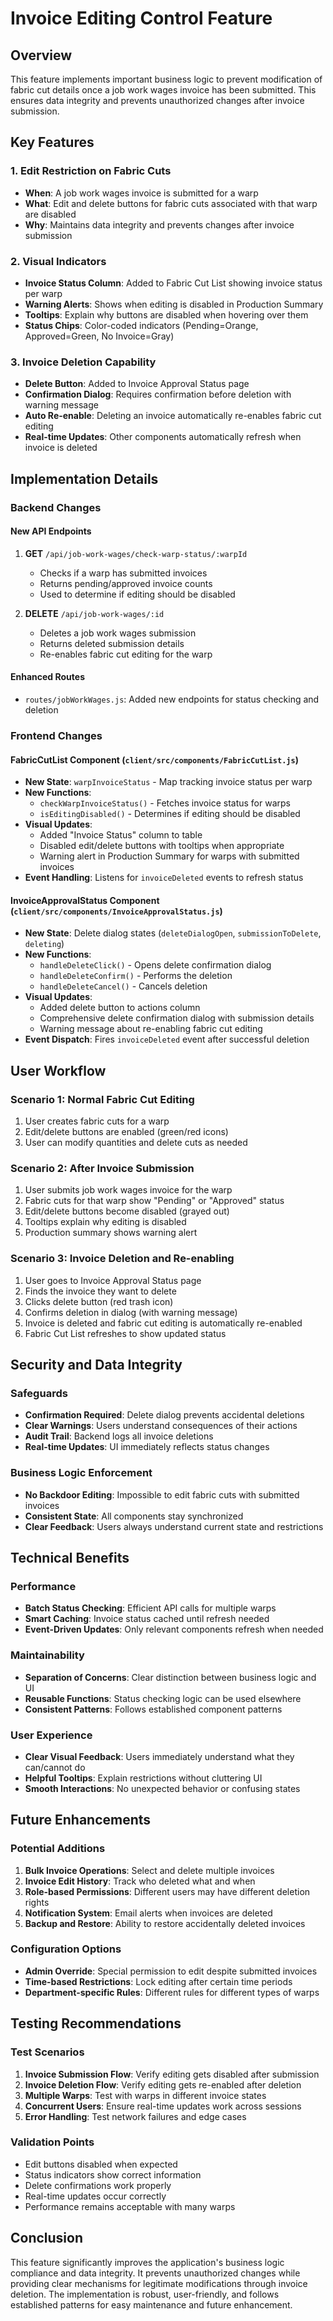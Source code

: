 # Invoice Editing Control Feature

## Overview
This feature implements important business logic to prevent modification of fabric cut details once a job work wages invoice has been submitted. This ensures data integrity and prevents unauthorized changes after invoice submission.

## Key Features

### 1. Edit Restriction on Fabric Cuts
- **When**: A job work wages invoice is submitted for a warp
- **What**: Edit and delete buttons for fabric cuts associated with that warp are disabled
- **Why**: Maintains data integrity and prevents changes after invoice submission

### 2. Visual Indicators
- **Invoice Status Column**: Added to Fabric Cut List showing invoice status per warp
- **Warning Alerts**: Shows when editing is disabled in Production Summary
- **Tooltips**: Explain why buttons are disabled when hovering over them
- **Status Chips**: Color-coded indicators (Pending=Orange, Approved=Green, No Invoice=Gray)

### 3. Invoice Deletion Capability
- **Delete Button**: Added to Invoice Approval Status page
- **Confirmation Dialog**: Requires confirmation before deletion with warning message
- **Auto Re-enable**: Deleting an invoice automatically re-enables fabric cut editing
- **Real-time Updates**: Other components automatically refresh when invoice is deleted

## Implementation Details

### Backend Changes

#### New API Endpoints
1. **GET** `/api/job-work-wages/check-warp-status/:warpId`
   - Checks if a warp has submitted invoices
   - Returns pending/approved invoice counts
   - Used to determine if editing should be disabled

2. **DELETE** `/api/job-work-wages/:id`
   - Deletes a job work wages submission
   - Returns deleted submission details
   - Re-enables fabric cut editing for the warp

#### Enhanced Routes
- `routes/jobWorkWages.js`: Added new endpoints for status checking and deletion

### Frontend Changes

#### FabricCutList Component (`client/src/components/FabricCutList.js`)
- **New State**: `warpInvoiceStatus` - Map tracking invoice status per warp
- **New Functions**:
  - `checkWarpInvoiceStatus()` - Fetches invoice status for warps
  - `isEditingDisabled()` - Determines if editing should be disabled
- **Visual Updates**:
  - Added "Invoice Status" column to table
  - Disabled edit/delete buttons with tooltips when appropriate
  - Warning alert in Production Summary for warps with submitted invoices
- **Event Handling**: Listens for `invoiceDeleted` events to refresh status

#### InvoiceApprovalStatus Component (`client/src/components/InvoiceApprovalStatus.js`)
- **New State**: Delete dialog states (`deleteDialogOpen`, `submissionToDelete`, `deleting`)
- **New Functions**:
  - `handleDeleteClick()` - Opens delete confirmation dialog
  - `handleDeleteConfirm()` - Performs the deletion
  - `handleDeleteCancel()` - Cancels deletion
- **Visual Updates**:
  - Added delete button to actions column
  - Comprehensive delete confirmation dialog with submission details
  - Warning message about re-enabling fabric cut editing
- **Event Dispatch**: Fires `invoiceDeleted` event after successful deletion

## User Workflow

### Scenario 1: Normal Fabric Cut Editing
1. User creates fabric cuts for a warp
2. Edit/delete buttons are enabled (green/red icons)
3. User can modify quantities and delete cuts as needed

### Scenario 2: After Invoice Submission
1. User submits job work wages invoice for the warp
2. Fabric cuts for that warp show "Pending" or "Approved" status
3. Edit/delete buttons become disabled (grayed out)
4. Tooltips explain why editing is disabled
5. Production summary shows warning alert

### Scenario 3: Invoice Deletion and Re-enabling
1. User goes to Invoice Approval Status page
2. Finds the invoice they want to delete
3. Clicks delete button (red trash icon)
4. Confirms deletion in dialog (with warning message)
5. Invoice is deleted and fabric cut editing is automatically re-enabled
6. Fabric Cut List refreshes to show updated status

## Security and Data Integrity

### Safeguards
- **Confirmation Required**: Delete dialog prevents accidental deletions
- **Clear Warnings**: Users understand consequences of their actions
- **Audit Trail**: Backend logs all invoice deletions
- **Real-time Updates**: UI immediately reflects status changes

### Business Logic Enforcement
- **No Backdoor Editing**: Impossible to edit fabric cuts with submitted invoices
- **Consistent State**: All components stay synchronized
- **Clear Feedback**: Users always understand current state and restrictions

## Technical Benefits

### Performance
- **Batch Status Checking**: Efficient API calls for multiple warps
- **Smart Caching**: Invoice status cached until refresh needed
- **Event-Driven Updates**: Only relevant components refresh when needed

### Maintainability
- **Separation of Concerns**: Clear distinction between business logic and UI
- **Reusable Functions**: Status checking logic can be used elsewhere
- **Consistent Patterns**: Follows established component patterns

### User Experience
- **Clear Visual Feedback**: Users immediately understand what they can/cannot do
- **Helpful Tooltips**: Explain restrictions without cluttering UI
- **Smooth Interactions**: No unexpected behavior or confusing states

## Future Enhancements

### Potential Additions
1. **Bulk Invoice Operations**: Select and delete multiple invoices
2. **Invoice Edit History**: Track who deleted what and when
3. **Role-based Permissions**: Different users may have different deletion rights
4. **Notification System**: Email alerts when invoices are deleted
5. **Backup and Restore**: Ability to restore accidentally deleted invoices

### Configuration Options
- **Admin Override**: Special permission to edit despite submitted invoices
- **Time-based Restrictions**: Lock editing after certain time periods
- **Department-specific Rules**: Different rules for different types of warps

## Testing Recommendations

### Test Scenarios
1. **Invoice Submission Flow**: Verify editing gets disabled after submission
2. **Invoice Deletion Flow**: Verify editing gets re-enabled after deletion
3. **Multiple Warps**: Test with warps in different invoice states
4. **Concurrent Users**: Ensure real-time updates work across sessions
5. **Error Handling**: Test network failures and edge cases

### Validation Points
- Edit buttons disabled when expected
- Status indicators show correct information
- Delete confirmations work properly
- Real-time updates occur correctly
- Performance remains acceptable with many warps

## Conclusion

This feature significantly improves the application's business logic compliance and data integrity. It prevents unauthorized changes while providing clear mechanisms for legitimate modifications through invoice deletion. The implementation is robust, user-friendly, and follows established patterns for easy maintenance and future enhancement. 